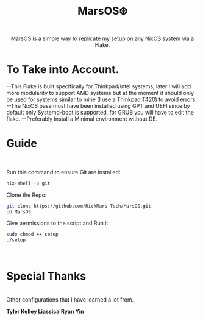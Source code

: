 <div align = center>
<br>

# MarsOS❄️
<br>
 MarsOS is a simple way to replicate my setup on any NixOS system via a Flake. 
</div>

# To Take into Account.
--This Flake is built specifically for Thinkpad/Intel systems, later I will add more modularity to support AMD systems but at the moment it should only be used for systems similar to mine (I use a Thinkpad T420) to avoid errors.
--The NixOS base must have been installed using GPT and UEFI since by default only Systemd-boot is supported, for GRUB you will have to edit the flake.
--Preferably Install a Minimal environment without DE.

# Guide
<br>

Run this command to ensure Git are installed:
```bash
nix-shell -p git
```

Clone the Repo:
```bash
git clone https://github.com/RickMars-Tech/MarsOS.git
cd MarsOS
```

Give permissions to the script and Run it:
```bash
sudo chmod +x setup
./setup
```
<br>

# Special Thanks
<br>
Other configurations that I have learned a lot from.

**[Tyler Kelley ]**
**[Liassica]**
**[Ryan Yin]**
<br>

<!----------------------------------{ Thanks }--------------------------------->
[Tyler Kelley ]: https://gitlab.com/Zaney/zaneyos
[Liassica]: https://codeberg.org/Liassica/nixos-config
[Ryan Yin]: https://github.com/ryan4yin/nixos-and-flakes-book

